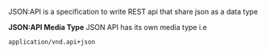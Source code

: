 JSON:API is a specification to write REST api that share json as a data type

**JSON:API Media Type**
JSON API has its own media type i.e 
```
application/vnd.api+json
```